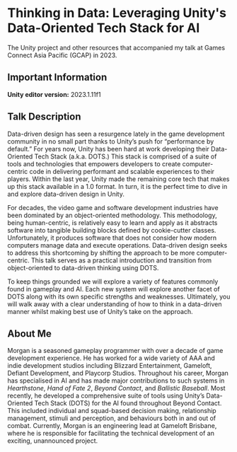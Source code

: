 # Thinking in Data: Leveraging Unity's Data-Oriented Tech Stack for AI
The Unity project and other resources that accompanied my talk at Games Connect Asia Pacific (GCAP) in 2023.

## Important Information
**Unity editor version:** 2023.1.11f1

## Talk Description
Data-driven design has seen a resurgence lately in the game development community in no small part thanks to Unity’s push for “performance by default.” For years now, Unity has been hard at work developing their Data-Oriented Tech Stack (a.k.a. DOTS.) This stack is comprised of a suite of tools and technologies that empowers developers to create computer-centric code in delivering performant and scalable experiences to their players. Within the last year, Unity made the remaining core tech that makes up this stack available in a 1.0 format. In turn, it is the perfect time to dive in and explore data-driven design in Unity.

For decades, the video game and software development industries have been dominated by an object-oriented methodology. This methodology, being human-centric, is relatively easy to learn and apply as it abstracts software into tangible building blocks defined by cookie-cutter classes. Unfortunately, it produces software that does not consider how modern computers manage data and execute operations. Data-driven design seeks to address this shortcoming by shifting the approach to be more computer-centric. This talk serves as a practical introduction and transition from object-oriented to data-driven thinking using DOTS.

To keep things grounded we will explore a variety of features commonly found in gameplay and AI. Each new system will explore another facet of DOTS along with its own specific strengths and weaknesses. Ultimately, you will walk away with a clear understanding of how to think in a data-driven manner whilst making best use of Unity’s take on the approach. 

## About Me
Morgan is a seasoned gameplay programmer with over a decade of game development experience. He has worked for a wide variety of AAA and indie development studios including Blizzard Entertainment, Gameloft, Defiant Development, and Playcorp Studios. Throughout his career, Morgan has specialised in AI and has made major contributions to such systems in *Hearthstone*, *Hand of Fate 2*, *Beyond Contact*, and *Ballistic Baseball*. Most recently, he developed a comprehensive suite of tools using Unity’s Data-Oriented Tech Stack (DOTS) for the AI found throughout Beyond Contact. This included individual and squad-based decision making, relationship management, stimuli and perception, and behaviours both in and out of combat. Currently, Morgan is an engineering lead at Gameloft Brisbane, where he is responsible for facilitating the technical development of an exciting, unannounced project.

